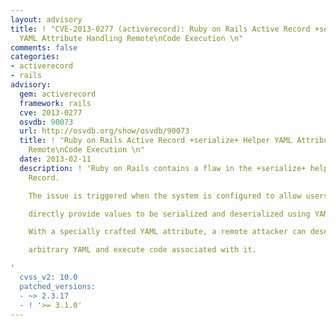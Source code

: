 ```yaml
---
layout: advisory
title: ! "CVE-2013-0277 (activerecord): Ruby on Rails Active Record +serialize+ Helper
  YAML Attribute Handling Remote\nCode Execution \n"
comments: false
categories:
- activerecord
- rails
advisory:
  gem: activerecord
  framework: rails
  cve: 2013-0277
  osvdb: 90073
  url: http://osvdb.org/show/osvdb/90073
  title: ! "Ruby on Rails Active Record +serialize+ Helper YAML Attribute Handling
    Remote\nCode Execution \n"
  date: 2013-02-11
  description: ! 'Ruby on Rails contains a flaw in the +serialize+ helper in the Active
    Record.

    The issue is triggered when the system is configured to allow users to

    directly provide values to be serialized and deserialized using YAML.

    With a specially crafted YAML attribute, a remote attacker can deserialize

    arbitrary YAML and execute code associated with it.

'
  cvss_v2: 10.0
  patched_versions:
  - ~> 2.3.17
  - ! '>= 3.1.0'
---
```

